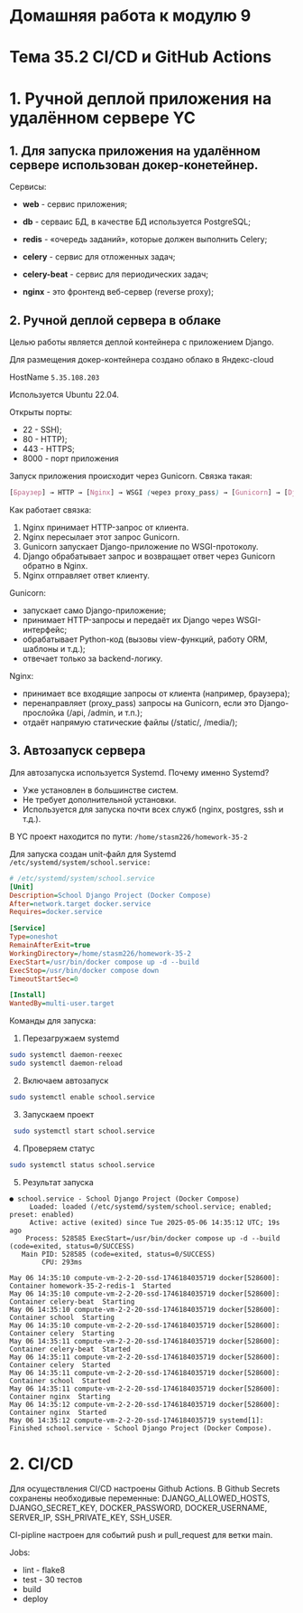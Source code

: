 # Домашняя работа к модулю 9

# Тема 35.2 CI/CD и GitHub Actions

# 1. Ручной деплой приложения на удалённом сервере YC

## 1. Для запуска приложения на удалённом сервере использован докер-конетейнер.

Сервисы:

* **web** - сервис приложения;

* **db** - серваис БД, в качестве БД используется PostgreSQL;

* **redis** - «очередь заданий», которые должен выполнить Celery;

* **celery** - сервис для отложенных задач;

* **celery-beat** - сервис для периодических задач;

* **nginx** - это фронтенд веб-сервер (reverse proxy);


## 2. Ручной деплой сервера в облаке

Целью работы является деплой контейнера с приложением Django.

Для размещения докер-контейнера создано облако в Яндекс-cloud

HostName ```5.35.108.203```

Используется Ubuntu 22.04.

Открыты порты:
- 22 - SSH);
- 80 - HTTP);
- 443 - HTTPS;
- 8000 - порт приложения

Запуск приложения происходит через Gunicorn. Связка такая:

```scss
[Браузер] → HTTP → [Nginx] → WSGI (через proxy_pass) → [Gunicorn] → [Django] → [Ответ] → [Nginx] → [Браузер]
```

Как работает связка:
1. Nginx принимает HTTP-запрос от клиента.
2. Nginx пересылает этот запрос Gunicorn.
3. Gunicorn запускает Django-приложение по WSGI-протоколу.
4. Django обрабатывает запрос и возвращает ответ через Gunicorn обратно в Nginx.
5. Nginx отправляет ответ клиенту.

Gunicorn:
- запускает само Django-приложение;
- принимает HTTP-запросы и передаёт их Django через WSGI-интерфейс;
- обрабатывает Python-код (вызовы view-функций, работу ORM, шаблоны и т.д.);
- отвечает только за backend-логику.

Nginx:
- принимает все входящие запросы от клиента (например, браузера);
- перенаправляет (proxy_pass) запросы на Gunicorn, если это Django-прослойка (/api, /admin, и т.п.);
- отдаёт напрямую статические файлы (/static/, /media/);

## 3. Автозапуск сервера

Для автозапуска используется Systemd.
Почему именно Systemd?
- Уже установлен в большинстве систем.
- Не требует дополнительной установки.
- Используется для запуска почти всех служб (nginx, postgres, ssh и т.д.).

В YC проект находится по пути: ```/home/stasm226/homework-35-2```

Для запуска создан unit-файл для Systemd
```/etc/systemd/system/school.service:```

```ini
# /etc/systemd/system/school.service
[Unit]
Description=School Django Project (Docker Compose)
After=network.target docker.service
Requires=docker.service

[Service]
Type=oneshot
RemainAfterExit=true
WorkingDirectory=/home/stasm226/homework-35-2
ExecStart=/usr/bin/docker compose up -d --build
ExecStop=/usr/bin/docker compose down
TimeoutStartSec=0

[Install]
WantedBy=multi-user.target
```

Команды для запуска:

1. Перезагружаем systemd
```bash
sudo systemctl daemon-reexec
sudo systemctl daemon-reload
```

2. Включаем автозапуск
```bash
sudo systemctl enable school.service
```

3. Запускаем проект
```bash
 sudo systemctl start school.service
 ```

4. Проверяем статус
```bash
sudo systemctl status school.service
```

5. Результат запуска
```
● school.service - School Django Project (Docker Compose)
     Loaded: loaded (/etc/systemd/system/school.service; enabled; preset: enabled)
     Active: active (exited) since Tue 2025-05-06 14:35:12 UTC; 19s ago
    Process: 528585 ExecStart=/usr/bin/docker compose up -d --build (code=exited, status=0/SUCCESS)
   Main PID: 528585 (code=exited, status=0/SUCCESS)
        CPU: 293ms

May 06 14:35:10 compute-vm-2-2-20-ssd-1746184035719 docker[528600]:  Container homework-35-2-redis-1  Started
May 06 14:35:10 compute-vm-2-2-20-ssd-1746184035719 docker[528600]:  Container celery-beat  Starting
May 06 14:35:10 compute-vm-2-2-20-ssd-1746184035719 docker[528600]:  Container school  Starting
May 06 14:35:10 compute-vm-2-2-20-ssd-1746184035719 docker[528600]:  Container celery  Starting
May 06 14:35:11 compute-vm-2-2-20-ssd-1746184035719 docker[528600]:  Container celery-beat  Started
May 06 14:35:11 compute-vm-2-2-20-ssd-1746184035719 docker[528600]:  Container celery  Started
May 06 14:35:11 compute-vm-2-2-20-ssd-1746184035719 docker[528600]:  Container school  Started
May 06 14:35:11 compute-vm-2-2-20-ssd-1746184035719 docker[528600]:  Container nginx  Starting
May 06 14:35:12 compute-vm-2-2-20-ssd-1746184035719 docker[528600]:  Container nginx  Started
May 06 14:35:12 compute-vm-2-2-20-ssd-1746184035719 systemd[1]: Finished school.service - School Django Project (Docker Compose).
```

# 2. CI/CD

Для осуществления CI/CD настроены Github Actions.
В Github Secrets сохранены необходивые переменные:
DJANGO_ALLOWED_HOSTS, DJANGO_SECRET_KEY, DOCKER_PASSWORD, DOCKER_USERNAME, SERVER_IP, SSH_PRIVATE_KEY, SSH_USER.

CI-pipline настроен для событий push и pull_request для ветки main.

Jobs:
- lint - flake8
- test - 30 тестов
- build
- deploy
